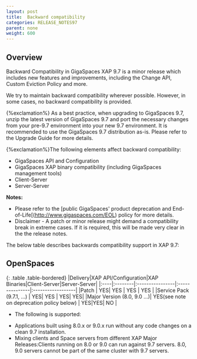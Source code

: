 ```yaml
---
layout: post
title:  Backward compatibility
categories: RELEASE_NOTES97
parent: none
weight: 600
---
```




## Overview
Backward Compatibility in GigaSpaces
XAP 9.7 is a minor release which includes new features and improvements, including the Change API, Custom Eviction Policy and more.

We try to maintain backward compatibility wherever possible. However, in some cases, no backward compatibility is provided.

{%exclamation%} As a best practice, when upgrading to GigaSpaces 9.7, unzip the latest version of GigaSpaces 9.7 and port the necessary changes from your pre-9.7 environment into your new 9.7 environment. It is recommended to use the GigaSpaces 9.7 distribution as-is. Please refer to the  Upgrade Guide for more details.

{%exclamation%}The following elements affect backward compatibility:

- GigaSpaces API and Configuration
- GigaSpaces XAP binary compatibility (including GigaSpaces management tools)
- Client-Server
- Server-Server

**Notes:**

- Please refer to the  [public GigaSpaces' product deprecation and End-of-Life[(http://www.gigaspaces.com/EOL) policy for more details.
- Disclaimer - A patch or minor release might demand a compatibility break in extreme cases. If it is required, this will be made very clear in the the release notes.


The below table describes backwards compatibility support in XAP 9.7:

## OpenSpaces

{: .table .table-bordered}
|Delivery|XAP API/Configuration|XAP Binaries|Client-Server|Server-Server|
|:----|:--------|:----------------|:---------------|:------------------|
|Patch  | YES| YES |   YES   |  YES |
|Service Pack (9.7.1, ...) | YES| YES | YES|   YES|
|Major Version (8.0, 9.0 ...)| YES(see note on deprecation policy below) | YES|YES| NO     |

* The following is supported:

- Applications built using 8.0.x or 9.0.x run without any code changes on a clean 9.7 installation.
- Mixing clients and Space servers from different XAP Major Releases:Clients running on 8.0 or 9.0 can run against 9.7 servers. 8.0, 9.0 servers cannot be part of the same cluster with 9.7 servers.




